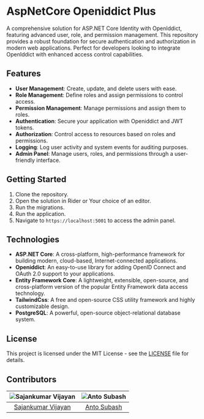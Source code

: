 # AspNetCore Openiddict Plus
A comprehensive solution for ASP.NET Core Identity with OpenIddict, featuring advanced user, role, and permission management. This repository provides a robust foundation for secure authentication and authorization in modern web applications. Perfect for developers looking to integrate OpenIddict with enhanced access control capabilities.

## Features
- **User Management**: Create, update, and delete users with ease.
- **Role Management**: Define roles and assign permissions to control access.
- **Permission Management**: Manage permissions and assign them to roles.
- **Authentication**: Secure your application with Openiddict and JWT tokens.
- **Authorization**: Control access to resources based on roles and permissions.
- **Logging**: Log user activity and system events for auditing purposes.
- **Admin Panel**: Manage users, roles, and permissions through a user-friendly interface.

## Getting Started
1. Clone the repository.
2. Open the solution in Rider or Your choice of an editor.
3. Run the migrations.
4. Run the application.
4. Navigate to `https://localhost:5001` to access the admin panel.


## Technologies
- **ASP.NET Core**: A cross-platform, high-performance framework for building modern, cloud-based, Internet-connected applications.
- **Openiddict**: An easy-to-use library for adding OpenID Connect and OAuth 2.0 support to your applications.
- **Entity Framework Core**: A lightweight, extensible, open-source, and cross-platform version of the popular Entity Framework data access technology.
- **TailwindCss**: A free and open-source CSS utility framework and highly customizable design.
- **PostgreSQL**: A powerful, open-source object-relational database system.

## License
This project is licensed under the MIT License - see the [LICENSE](LICENSE) file for details.

## Contributors

| ![Sajankumar Vijayan](https://github.com/sajanv88.png?size=50) | ![Anto Subash](https://github.com/antosubash.png?size=50) |
|:--------------------------------------------------------------:|:---------------------------------------------------------:|
|       [Sajankumar Vijayan](https://github.com/sajanv88)        |       [Anto Subash](https://github.com/antosubash)        |
